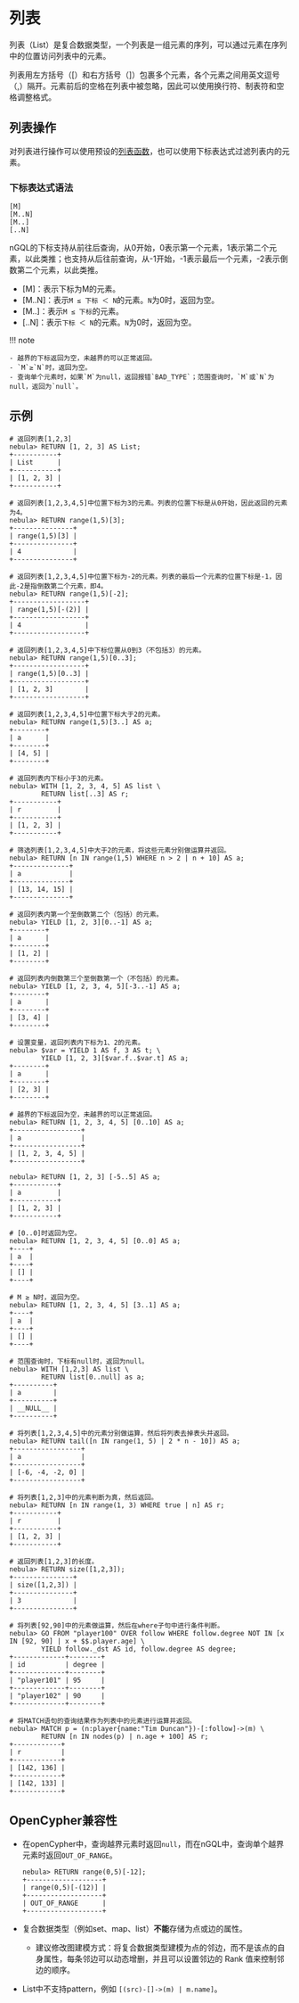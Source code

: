 # 列表

列表（List）是复合数据类型，一个列表是一组元素的序列，可以通过元素在序列中的位置访问列表中的元素。

列表用左方括号（[）和右方括号（]）包裹多个元素，各个元素之间用英文逗号（,）隔开。元素前后的空格在列表中被忽略，因此可以使用换行符、制表符和空格调整格式。

## 列表操作

对列表进行操作可以使用预设的[列表函数](../6.functions-and-expressions/6.list.md)，也可以使用下标表达式过滤列表内的元素。

### 下标表达式语法

```ngql
[M]
[M..N]
[M..]
[..N]
```

nGQL的下标支持从前往后查询，从0开始，0表示第一个元素，1表示第二个元素，以此类推；也支持从后往前查询，从-1开始，-1表示最后一个元素，-2表示倒数第二个元素，以此类推。

- [M]：表示下标为M的元素。
- [M..N]：表示`M ≤ 下标 ＜ N`的元素。`N`为0时，返回为空。
- [M..]：表示`M ≤ 下标`的元素。
- [..N]：表示`下标 ＜ N`的元素。`N`为0时，返回为空。

!!! note

    - 越界的下标返回为空，未越界的可以正常返回。
    - `M`≥`N`时，返回为空。
    - 查询单个元素时，如果`M`为null，返回报错`BAD_TYPE`；范围查询时，`M`或`N`为null，返回为`null`。

## 示例

```ngql
# 返回列表[1,2,3]
nebula> RETURN [1, 2, 3] AS List;
+-----------+
| List      |
+-----------+
| [1, 2, 3] |
+-----------+

# 返回列表[1,2,3,4,5]中位置下标为3的元素。列表的位置下标是从0开始，因此返回的元素为4。
nebula> RETURN range(1,5)[3];
+---------------+
| range(1,5)[3] |
+---------------+
| 4             |
+---------------+

# 返回列表[1,2,3,4,5]中位置下标为-2的元素。列表的最后一个元素的位置下标是-1，因此-2是指倒数第二个元素，即4。
nebula> RETURN range(1,5)[-2];
+------------------+
| range(1,5)[-(2)] |
+------------------+
| 4                |
+------------------+

# 返回列表[1,2,3,4,5]中下标位置从0到3（不包括3）的元素。
nebula> RETURN range(1,5)[0..3];
+------------------+
| range(1,5)[0..3] |
+------------------+
| [1, 2, 3]        |
+------------------+

# 返回列表[1,2,3,4,5]中位置下标大于2的元素。
nebula> RETURN range(1,5)[3..] AS a;
+--------+
| a      |
+--------+
| [4, 5] |
+--------+

# 返回列表内下标小于3的元素。
nebula> WITH [1, 2, 3, 4, 5] AS list \
        RETURN list[..3] AS r;
+-----------+
| r         |
+-----------+
| [1, 2, 3] |
+-----------+

# 筛选列表[1,2,3,4,5]中大于2的元素，将这些元素分别做运算并返回。
nebula> RETURN [n IN range(1,5) WHERE n > 2 | n + 10] AS a;
+--------------+
| a            |
+--------------+
| [13, 14, 15] |
+--------------+

# 返回列表内第一个至倒数第二个（包括）的元素。
nebula> YIELD [1, 2, 3][0..-1] AS a;
+--------+
| a      |
+--------+
| [1, 2] |
+--------+

# 返回列表内倒数第三个至倒数第一个（不包括）的元素。
nebula> YIELD [1, 2, 3, 4, 5][-3..-1] AS a;
+--------+
| a      |
+--------+
| [3, 4] |
+--------+

# 设置变量，返回列表内下标为1、2的元素。
nebula> $var = YIELD 1 AS f, 3 AS t; \
        YIELD [1, 2, 3][$var.f..$var.t] AS a;
+--------+
| a      |
+--------+
| [2, 3] |
+--------+

# 越界的下标返回为空，未越界的可以正常返回。
nebula> RETURN [1, 2, 3, 4, 5] [0..10] AS a;
+-----------------+
| a               |
+-----------------+
| [1, 2, 3, 4, 5] |
+-----------------+

nebula> RETURN [1, 2, 3] [-5..5] AS a;
+-----------+
| a         |
+-----------+
| [1, 2, 3] |
+-----------+

# [0..0]时返回为空。
nebula> RETURN [1, 2, 3, 4, 5] [0..0] AS a;
+----+
| a  |
+----+
| [] |
+----+

# M ≥ N时，返回为空。
nebula> RETURN [1, 2, 3, 4, 5] [3..1] AS a;
+----+
| a  |
+----+
| [] |
+----+

# 范围查询时，下标有null时，返回为null。
nebula> WITH [1,2,3] AS list \
        RETURN list[0..null] as a;
+----------+
| a        |
+----------+
| __NULL__ |
+----------+

# 将列表[1,2,3,4,5]中的元素分别做运算，然后将列表去掉表头并返回。
nebula> RETURN tail([n IN range(1, 5) | 2 * n - 10]) AS a;
+-----------------+
| a               |
+-----------------+
| [-6, -4, -2, 0] |
+-----------------+

# 将列表[1,2,3]中的元素判断为真，然后返回。
nebula> RETURN [n IN range(1, 3) WHERE true | n] AS r;
+-----------+
| r         |
+-----------+
| [1, 2, 3] |
+-----------+

# 返回列表[1,2,3]的长度。
nebula> RETURN size([1,2,3]);
+---------------+
| size([1,2,3]) |
+---------------+
| 3             |
+---------------+

# 将列表[92,90]中的元素做运算，然后在where子句中进行条件判断。
nebula> GO FROM "player100" OVER follow WHERE follow.degree NOT IN [x IN [92, 90] | x + $$.player.age] \
        YIELD follow._dst AS id, follow.degree AS degree;
+-------------+--------+
| id          | degree |
+-------------+--------+
| "player101" | 95     |
+-------------+--------+
| "player102" | 90     |
+-------------+--------+

# 将MATCH语句的查询结果作为列表中的元素进行运算并返回。
nebula> MATCH p = (n:player{name:"Tim Duncan"})-[:follow]->(m) \
        RETURN [n IN nodes(p) | n.age + 100] AS r;
+------------+
| r          |
+------------+
| [142, 136] |
+------------+
| [142, 133] |
+------------+
```

## OpenCypher兼容性

- 在openCypher中，查询越界元素时返回`null`，而在nGQL中，查询单个越界元素时返回`OUT_OF_RANGE`。

    ```ngql
    nebula> RETURN range(0,5)[-12];
    +-------------------+
    | range(0,5)[-(12)] |
    +-------------------+
    | OUT_OF_RANGE      |
    +-------------------+
    ```

- 复合数据类型（例如set、map、list）**不能**存储为点或边的属性。

    + 建议修改图建模方式：将复合数据类型建模为点的邻边，而不是该点的自身属性，每条邻边可以动态增删，并且可以设置邻边的 Rank 值来控制邻边的顺序。

- List中不支持pattern，例如 `[(src)-[]->(m) | m.name]`。
